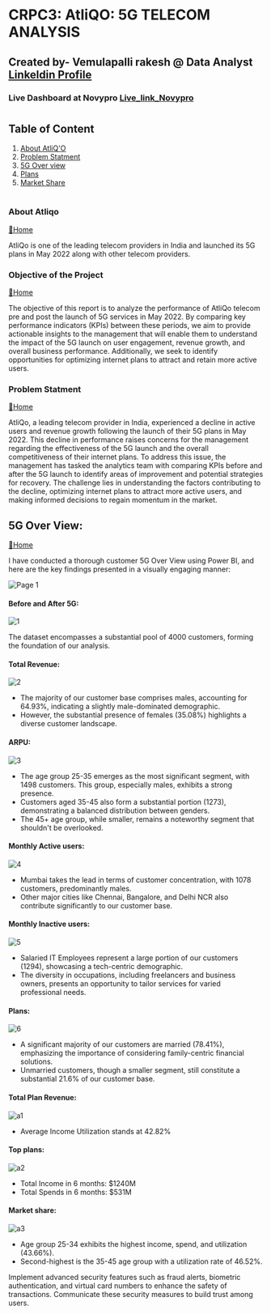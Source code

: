 # CRPC3: AtliQO: 5G TELECOM ANALYSIS

## Created by- Vemulapalli rakesh @ Data Analyst [Linkeldin Profile](https://www.linkedin.com/in/vemulapallisairakesh/)
### Live Dashboard at Novypro [Live_link_Novypro](https://www.novypro.com/project/mitrons-bank-credit-card-analysis)
#
## Table of Content
1. [About AtliQ'O](#about-Atliq)
2. [Problem Statment](#problem-statment)
3. [5G Over view](#5G-Over-View)
4. [Plans](#Plans)
5. [Market Share](#Market-Share)

#
### About Atliqo
[🔁Home](#table-of-content)

AtliQo is one of the leading telecom providers in India and launched its 5G plans in May 2022 along with other telecom providers.

### Objective of the Project 
 [🔁Home](#table-of-content)
 
The objective of this report is to analyze the performance of AtliQo telecom pre and post the launch of 5G services in May 2022. By comparing key performance indicators (KPIs) between these periods, we aim to provide actionable insights to the management that will enable them to understand the impact of the 5G launch on user engagement, revenue growth, and overall business performance. Additionally, we seek to identify opportunities for optimizing internet plans to attract and retain more active users.

### Problem Statment   
[🔁Home](#table-of-content)


AtliQo, a leading telecom provider in India, experienced a decline in active users and revenue growth following the launch of their 5G plans in May 2022. This decline in performance raises concerns for the management regarding the effectiveness of the 5G launch and the overall competitiveness of their internet plans. To address this issue, the management has tasked the analytics team with comparing KPIs before and after the 5G launch to identify areas of improvement and potential strategies for recovery. The challenge lies in understanding the factors contributing to the decline, optimizing internet plans to attract more active users, and making informed decisions to regain momentum in the market.

## 5G Over View:   
[🔁Home](#table-of-content)

I have conducted a thorough customer  5G Over View using Power BI, and here are the key findings presented in a visually engaging manner:

![Page 1](https://github.com/VemulapalliRakesh/Images_repo/blob/main/home%20page.png)

#### Before and After 5G:

![1](https://github.com/VemulapalliRakesh/Images_repo/blob/main/challenge%238%20images/total_Customers.png)

The dataset encompasses a substantial pool of 4000 customers, forming the foundation of our analysis.


#### Total Revenue:
![2](https://github.com/VemulapalliRakesh/Images_repo/blob/main/male%20and%20feamle%20customers.png)


 * The majority of our customer base comprises males, accounting for 64.93%, indicating a slightly male-dominated demographic.
 * However, the substantial presence of females (35.08%) highlights a diverse customer landscape.

#### ARPU:

![3](https://github.com/VemulapalliRakesh/Images_repo/blob/main/customer%20by%20age_group%20and%20gender.png)

 * The age group 25-35 emerges as the most significant segment, with 1498 customers. This group, especially males, exhibits a strong presence.
 * Customers aged 35-45 also form a substantial portion (1273), demonstrating a balanced distribution between genders.
 * The 45+ age group, while smaller, remains a noteworthy segment that shouldn't be overlooked.

#### Monthly Active users:

![4](https://github.com/VemulapalliRakesh/Images_repo/blob/main/City_gender_distribution.png)

 * Mumbai takes the lead in terms of customer concentration, with 1078 customers, predominantly males.
 * Other major cities like Chennai, Bangalore, and Delhi NCR also contribute significantly to our customer base.

#### Monthly Inactive users:

![5](https://github.com/VemulapalliRakesh/Images_repo/blob/main/occupational_insight.png)

 * Salaried IT Employees represent a large portion of our customers (1294), showcasing a tech-centric demographic.
 * The diversity in occupations, including freelancers and business owners, presents an opportunity to tailor services for varied professional needs.

#### Plans:

![6](https://github.com/VemulapalliRakesh/Images_repo/blob/main/marital_status_overview.png)

 * A significant majority of our customers are married (78.41%), emphasizing the importance of considering family-centric financial solutions.
 * Unmarried customers, though a smaller segment, still constitute a substantial 21.6% of our customer base.

#### Total Plan Revenue:

![a1](https://github.com/VemulapalliRakesh/Images_repo/blob/main/average_income_utilisation.png)

* Average Income Utilization stands at 42.82%

#### Top plans:

![a2](https://github.com/VemulapalliRakesh/Images_repo/blob/main/total%20income%20and%20total_spent.png)

 * Total Income in 6 months: $1240M
 * Total Spends in 6 months: $531M
 
#### Market share:

![a3](https://github.com/VemulapalliRakesh/Images_repo/blob/main/income_utilisation%20by%20age_group.png)

 * Age group 25-34 exhibits the highest income, spend, and utilization (43.66%).
 * Second-highest is the 35-45 age group with a utilization rate of 46.52%.

Implement advanced security features such as fraud alerts, biometric authentication, and virtual card numbers to enhance the safety of transactions. Communicate these security measures to build trust among users.
